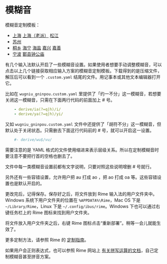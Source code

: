 # 模糊音

模糊音定制模板：

- [上海](https://gist.github.com/shinzoqchiuq/3e59d4675216e8cc57d07ee8a675ce18/archive/c431873f606dbe80cb6babd73afe1a0bd0cc962d.zip) [上海（老派）](https://gist.github.com/shinzoqchiuq/ed784e3c6d91aef2c8f857cbd62f26e2/archive/377f5ecb945eb2df72730588ac379d5a2776b903.zip) [松江](https://gist.github.com/shinzoqchiuq/3c903345136f74bcf1c814ca13c8c653/archive/ccd2a6e0cef56f49231abad036c34a67d99f0228.zip)
- [苏州](https://gist.github.com/shinzoqchiuq/8be2df56d04688445ada5f348fe61f68/archive/7114bf2a8ca5a0ab589bd9088af7e286f013e52a.zip)
- [桐乡](https://gist.github.com/shinzoqchiuq/4420f5e672452d599a6c66d9f4f361e9/archive/7703ebddab22dd574f9f9c342198dd4a339e7935.zip) [海宁](https://gist.github.com/shinzoqchiuq/b4c9d58814499b311e3468452e4bd7f5/archive/c51770b1e61406a578cf4c4a663eb33289e97b1a.zip) [海盐](https://gist.github.com/shinzoqchiuq/c58f25754e7f3b5cac9f1956f4321a22/archive/0a8b1dbd7f045e67f39881ee39c3062a30e9f7fc.zip) [嘉兴](https://gist.github.com/shinzoqchiuq/2dc859c9e217f712b1db10b9c2717781/archive/51d066dc9cf4f46c056f5b5f9615cb18f1c7f9a4.zip) [嘉善](https://gist.github.com/shinzoqchiuq/f650afa63fada227fc07f8150c161987/archive/9f8926c52c2f406f124b89017455c4d3a7f1e808.zip)
- [宁波](https://gist.github.com/shinzoqchiuq/bec778d687f54140d9c92c301e5b3dcc/archive/37bfe81410f7c3dce1df32cdc00cc517c2952f45.zip) [鄞县钟公庙](https://gist.github.com/shinzoqchiuq/16b8e0c521371decaf94df969bbe1e1e/archive/4d5f5af2d7d67b6f24acef787aac1cea84e909fa.zip)

有几个输入法默认开启了一些模糊音设置。如果使用者想要手动调整模糊音，可以点击以上几个链接获取相应输入方案的模糊音定制模板。下载得到的是压缩文件，解压后可以看到一个 `.custom.yaml` 结尾的文件。用记事本或其他文本编辑器打开它。

比如在 `wugniu_gninpou.custom.yaml` 里提供了「约一不分」这一模糊音，若想要关闭这一模糊音，只需在下面两行代码的前面加上 # 号。
```yaml
    - derive/ia(?=q|h)/i/
    - derive/ya(?=q|h)/yi/
```
又如 `wugniu_gninpou.custom.yaml` 文件中还提供了「胡符不分」这一模糊音，但默认处于关闭状态。只需删去下面这行代码前的 # 号，就可以开启这一设置。
````yaml
    #- derive/wu$/vu/
````
需要注意的是 YAML 格式的文件使用缩进来表示层级关系。所以在定制模糊音时要注意不要把行首的空格也删去了。

文件中每一类模糊音设置前都有文字说明，只要对照这些说明增删 # 号就行。

另外还有一些容错设置，允许用户把 au 打成 ao ，把 ao 打成 oa 等。这些容错设置也是默认开启的。

更改完后，记得保存。保存好之后，将文件放到 Rime 输入法的用户文件夹中。Windows 系统下用户文件夹的位置在 `%APPDATA%\Rime`，Mac OS 下是 `~/Library/Rime`，Linux 下是 `~/.config/ibus/rime`。Windows 下也可以通过右键任务栏上的 Rime 图标来找到用户文件夹。

将文件放入用户文件夹之后，右键 Rime 图标点击“重新部署”。稍等一会儿就能生效了。

更多定制方法，请参照 Rime 的 [定制指南](https://github.com/rime/home/wiki/CustomizationGuide#定製指南)。

如果用户会正则表达式，也可以参照 Rime 网站上 [有关拼写运算的文档](https://github.com/rime/home/wiki/SpellingAlgebra)，自己定制模糊音甚至拼音方案。